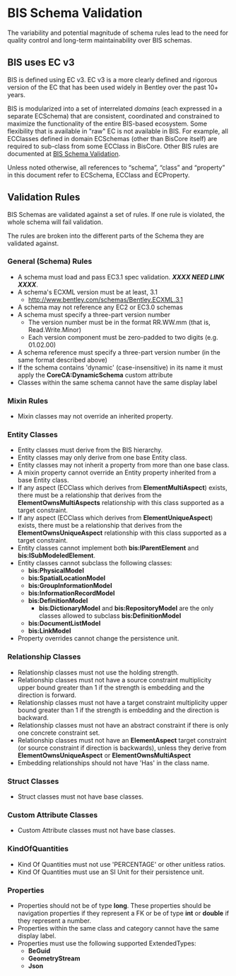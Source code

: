 # BIS Schema Validation

The variability and potential magnitude of schema rules lead to the need for quality control and long-term maintainability over BIS schemas.

## BIS uses EC v3

BIS is defined using EC v3. EC v3 is a more clearly defined and rigorous version of the EC that has been used widely in Bentley over the past 10+ years.

BIS is modularized into a set of interrelated *domains* (each expressed in a separate ECSchema) that are consistent, coordinated and constrained to maximize the functionality of the entire BIS-based ecosystem. Some flexibility that is available in "raw" EC is not available in BIS. For example, all ECClasses defined in domain ECSchemas (other than BisCore itself) are required to sub-class from some ECClass in BisCore. Other BIS rules are documented at [BIS Schema Validation](./bis-schema-validation.md).

Unless noted otherwise, all references to “schema”, “class” and “property” in this document refer to ECSchema, ECClass and ECProperty.

## Validation Rules

BIS Schemas are validated against a set of rules. If one rule is violated, the whole schema will fail validation.

The rules are broken into the different parts of the Schema they are validated against.

### General (Schema) Rules

- A schema must load and pass EC3.1 spec validation. **_XXXX NEED LINK XXXX_**.
- A schema's ECXML version must be at least, 3.1
  - http://www.bentley.com/schemas/Bentley.ECXML.3.1
- A schema may not reference any EC2 or EC3.0 schemas
- A schema must specify a three-part version number
  - The version number must be in the format RR.WW.mm (that is, Read.Write.Minor)
  - Each version component must be zero-padded to two digits (e.g. 01.02.00)
- A schema reference must specify a three-part version number (in the same format described above)
- If the schema contains 'dynamic' (case-insensitive) in its name it must apply the **CoreCA:DynamicSchema** custom attribute
- Classes within the same schema cannot have the same display label

### Mixin Rules

- Mixin classes may not override an inherited property.

### Entity Classes

- Entity classes must derive from the BIS hierarchy.
- Entity classes may only derive from one base Entity class.
- Entity classes may not inherit a property from more than one base class.
- A mixin property cannot override an Entity property inherited from a base Entity class.
- If any aspect (ECClass which derives from **ElementMultiAspect**) exists, there must be a relationship that derives from the **ElementOwnsMultiAspects** relationship with this class supported as a target constraint.
- If any aspect (ECClass which derives from **ElementUniqueAspect**) exists, there must be a relationship that derives from the **ElementOwnsUniqueAspect** relationship with this class supported as a target constraint.
- Entity classes cannot implement both **bis:IParentElement** and **bis:ISubModeledElement**.
- Entity classes cannot subclass the following classes:
  - **bis:PhysicalModel**
  - **bis:SpatialLocationModel**
  - **bis:GroupInformationModel**
  - **bis:InformationRecordModel**
  - **bis:DefinitionModel**
    - **bis:DictionaryModel** and **bis:RepositoryModel** are the only classes allowed to subclass **bis:DefinitionModel**
  - **bis:DocumentListModel**
  - **bis:LinkModel**
- Property overrides cannot change the persistence unit.

### Relationship Classes

- Relationship classes must not use the holding strength.
- Relationship classes must not have a source constraint multiplicity upper bound greater than 1 if the strength is embedding and the direction is forward.
- Relationship classes must not have a target constraint multiplicity upper bound greater than 1 if the strength is embedding and the direction is backward.
- Relationship classes must not have an abstract constraint if there is only one concrete constraint set.
- Relationship classes must not have an **ElementAspect** target constraint (or source constraint if direction is backwards), unless they derive from **ElementOwnsUniqueAspect** or **ElementOwnsMultiAspect**
- Embedding relationships should not have 'Has' in the class name.

### Struct Classes

- Struct classes must not have base classes.

### Custom Attribute Classes

- Custom Attribute classes must not have base classes.

### KindOfQuantities

- Kind Of Quantities must not use 'PERCENTAGE' or other unitless ratios.
- Kind Of Quantities must use an SI Unit for their persistence unit.

### Properties

- Properties should not be of type **long**. These properties should be navigation properties if they represent a FK or be of type **int** or **double** if they represent a number.
- Properties within the same class and category cannot have the same display label.
- Properties must use the following supported ExtendedTypes:
  - **BeGuid**
  - **GeometryStream**
  - **Json**